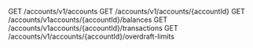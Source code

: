 GET	/accounts/v1/accounts
GET	/accounts/v1/accounts/{accountId}
GET	/accounts/v1accounts/{accountId}/balances
GET	/accounts/v1accounts/{accountId}/transactions
GET	/accounts/v1/accounts/{accountId}/overdraft-limits
